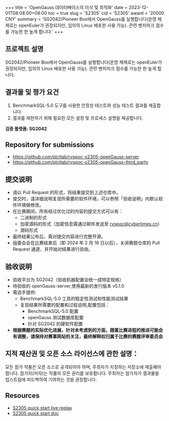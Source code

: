 +++
title = 'OpenGauss 데이터베이스의 이식 및 최적화'
date = 2023-12-01T08:08:00+08:00
toc = true
slug = 'S2305'
cid = 'S2305'
award = '20000 CNY'
summary = 'SG2042/Pioneer Box에서 OpenGauss를 실행합니다(운영 체제로는 openEuler가 권장되지만, 임의의 Linux 배포판 사용 가능). 관련 벤치마크 점수를 가능한 한 높게 합니다.'
+++

## 프로젝트 설명

SG2042/Pioneer Box에서 OpenGauss를 실행합니다(운영 체제로는 openEuler가 권장되지만, 임의의 Linux 배포판 사용 가능). 관련 벤치마크 점수를 가능한 한 높게 합니다.

## 결과물 및 평가 요건

1. BenchmarkSQL-5.0 도구를 사용한 안정성 테스트와 성능 테스트 결과를 제출합니다.
2. 결과를 재현하기 위해 필요한 모든 설정 및 프로세스 설명을 제공합니다.

**검증 플랫폼: SG2042**

## Repository for submissions

- https://github.com/plctlab/rvspoc-s2305-openGauss-server
- https://github.com/plctlab/rvspoc-s2305-openGauss-third_party

## 提交说明

- 请以 Pull Request 的形式，将结果提交到上述仓库中。
- 提交时，请详细说明复现所需要的软件环境，可以参照「验收说明」内默认软件环境做修改。
- 在比赛期间，所有经过优化过的内容的提交方式可以有：
    - 二进制的形式
    - 加密源码的形式（加密信息需通过邮件发送至 rvspoc@cyberlimes.cn）
    - 源码形式
- 最终结果公布后，需对提交内容进行完整开源。
- 组委会会在比赛结束后（即 2024 年 2 月 16 日以后），关闭赛题仓库的 Pull Request 通道，并开始对结果进行验收。

## 验收说明

- 验收平台为 SG2042（验收机器配置会统一成特定规格）
- 待验收的 openGauss-server,使用最新的发行版本 v5.1.0
- 需选手提供:
    - BenchmarkSQL-5.0 工具的稳定性测试和性能测试结果
    - 复现结果所需要的配置和过程说明,配置包括：
        - BenchmarkSQL-5.0 配置
        - openGauss 测试数据库配置
        - 针对 SG2042 的硬软件配置
- **根据赛题的实际优化进展，针对未考虑到的方面，随着比赛进程的推进可能会有调整，请保持对赛事网站的关注，最终解释权归属于比赛的赛题评审委员会**

## 지적 재산권 및 오픈 소스 라이선스에 관한 설명：

모든 참가 작품은 오픈 소스로 공개되어야 하며, 주최자가 지정하는 저장소에 제출해야 합니다. 참가자(저자)는 작품의 모든 권리를 보유합니다. 주최자는 참가자가 결과물을 업스트림에 피드백하여 기여하는 것을 권장합니다.

## Resources

- [S2305 quick start live replay](https://www.bilibili.com/video/BV1sK411e7dY/)
- [S2305 quick start doc](https://github.com/plctlab/rvspoc/blob/main/Docs/S2305/S2305.md)
